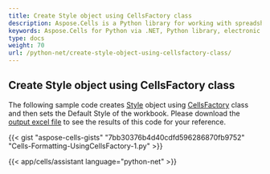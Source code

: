 ```yaml
---
title: Create Style object using CellsFactory class
description: Aspose.Cells is a Python library for working with spreadsheet files that provides a style object to style cells. This article will introduce how to create a cell style object using the CellsFactory class in the Aspose.Cells for Python via .NET library so that users can customize the appearance of the cells as needed.
keywords: Aspose.Cells for Python via .NET, Python library, electronic spreadsheet, style object, cell style, customization
type: docs
weight: 70
url: /python-net/create-style-object-using-cellsfactory-class/
---
```


## **Create Style object using CellsFactory class**
The following sample code creates [Style](https://reference.aspose.com/cells/python-net/aspose.cells/style) object using [CellsFactory](https://reference.aspose.com/cells/python-net/aspose.cells/cellsfactory) class and then sets the Default Style of the workbook. Please download the [output excel file](5115153.xlsx) to see the results of this code for your reference.



{{< gist "aspose-cells-gists" "7bb30376b4d40cdfd596286870fb9752" "Cells-Formatting-UsingCellsFactory-1.py" >}}

{{< app/cells/assistant language="python-net" >}}